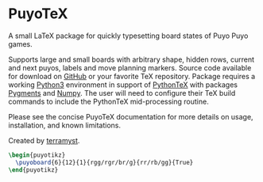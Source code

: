 # PuyoTeX

A small LaTeX package for quickly typesetting board states of Puyo Puyo games.

Supports large and small boards with arbitrary shape, hidden rows, current and next puyos, labels and move planning markers. Source code available for download on [GitHub](https://github.com/amosborne/puyotex) or your favorite TeX repository. Package requires a working [Python3](https://www.python.org/) environment in support of [PythonTeX](https://github.com/gpoore/pythontex) with packages [Pygments](https://pygments.org/) and [Numpy](https://numpy.org/). The user will need to configure their TeX build commands to include the PythonTeX mid-processing routine.

Please see the concise PuyoTeX documentation for more details on usage, installation, and known limitations.

Created by [terramyst](https://twitter.com/terramyst1).

```tex
\begin{puyotikz}
  \puyoboard{6}{12}{1}{rgg/rgr/br/g}{rr/rb/gg}{True}
\end{puyotikz}
```
